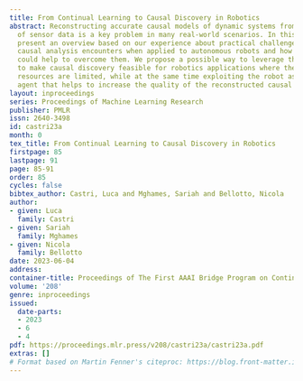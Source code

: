 ```yaml
---
title: From Continual Learning to Causal Discovery in Robotics
abstract: Reconstructing accurate causal models of dynamic systems from time-series
  of sensor data is a key problem in many real-world scenarios. In this paper, we
  present an overview based on our experience about practical challenges that the
  causal analysis encounters when applied to autonomous robots and how Continual Learning (CL)
  could help to overcome them. We propose a possible way to leverage the CL paradigm
  to make causal discovery feasible for robotics applications where the computational
  resources are limited, while at the same time exploiting the robot as an active
  agent that helps to increase the quality of the reconstructed causal models.
layout: inproceedings
series: Proceedings of Machine Learning Research
publisher: PMLR
issn: 2640-3498
id: castri23a
month: 0
tex_title: From Continual Learning to Causal Discovery in Robotics
firstpage: 85
lastpage: 91
page: 85-91
order: 85
cycles: false
bibtex_author: Castri, Luca and Mghames, Sariah and Bellotto, Nicola
author:
- given: Luca
  family: Castri
- given: Sariah
  family: Mghames
- given: Nicola
  family: Bellotto
date: 2023-06-04
address: 
container-title: Proceedings of The First AAAI Bridge Program on Continual Causality
volume: '208'
genre: inproceedings
issued:
  date-parts:
  - 2023
  - 6
  - 4
pdf: https://proceedings.mlr.press/v208/castri23a/castri23a.pdf
extras: []
# Format based on Martin Fenner's citeproc: https://blog.front-matter.io/posts/citeproc-yaml-for-bibliographies/
---
```

